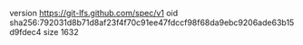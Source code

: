 version https://git-lfs.github.com/spec/v1
oid sha256:792031d8b71d8af23f4f70c91ee47fdccf98f68da9ebc9206ade63b15d9fdec4
size 1632
